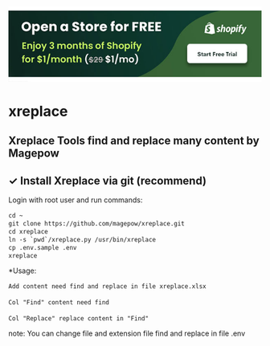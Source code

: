 [<img src="https://github.com/magepow/themeforest/blob/master/shopify/shopify_affiliate.jpg" >](https://shopify.pxf.io/VyL446)

# xreplace
## Xreplace Tools find and replace many content by Magepow

## ✓ Install Xreplace via git (recommend)
Login with root user and run commands:

```
cd ~
git clone https://github.com/magepow/xreplace.git
cd xreplace
ln -s `pwd`/xreplace.py /usr/bin/xreplace
cp .env.sample .env
xreplace
```
*Usage:

    Add content need find and replace in file xreplace.xlsx
  
    Col "Find" content need find
  
    Col "Replace" replace content in "Find"
  
note: You can change file and extension file find and replace in file .env

